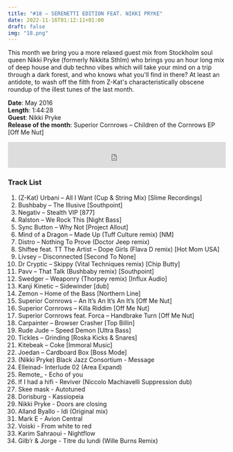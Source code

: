 ```yaml
---
title: "#18 – SERENETTI EDITION FEAT. NIKKI PRYKE"
date: 2022-11-16T01:12:11+01:00
draft: false
img: "18.png"
---
```


This month we bring you a more relaxed guest mix from Stockholm soul queen Nikki Pryke (formerly Nikkita Sthlm) who brings you an hour long mix of deep house and dub techno vibes which will take your mind on a trip through a dark forest, and who knows what you'll find in there? At least an antidote, to wash off the filth from Z-Kat's characteristically obscene roundup of the illest tunes of the last month.

**Date**: May 2016  
**Length**: 1:44:28  
**Guest**: Nikki Pryke  
**Release of the month**: Superior Cornrows – Children of the Cornrows EP [Off Me Nut]

<div>
<iframe width="100%" height="60" src="https://www.mixcloud.com/widget/iframe/?hide_cover=1&mini=1&feed=%2Fzkat%2Fmasquerave-podcast-18-serenetti-edition-feat-nikki-pryke%2F" frameborder="0" ></iframe>
</div>

### Track List

1. (Z-Kat) Urbani – All I Want (Cup & String Mix) [Slime Recordings]
2. Bushbaby – The Illusive [Southpoint]
3. Negativ – Stealth VIP [877]
4. Ralston – We Rock This [Night Bass]
5. Sync Button – Why Not [Project Allout]
6. Mind of a Dragon – Made Up (Tuff Culture remix) [NM]
7. Distro – Nothing To Prove (Doctor Jeep remix)
8. Shiftee feat. TT The Artist – Dope Girls (Flava D remix) [Hot Mom USA]
9. Livsey – Disconnected [Second To None]
10. Dr Cryptic – Skippy (Vital Techniques remix) [Chip Butty]
11. Pavv – That Talk (Bushbaby remix) [Southpoint]
12. Swedger – Weaponry (Thorpey remix) [Influx Audio]
13. Kanji Kinetic – Sidewinder [dub]
14. Zemon – Home of the Bass [Northern Line]
15. Superior Cornrows – An It’s An It’s An It’s [Off Me Nut]
16. Superior Cornrows – Killa Riddim [Off Me Nut]
17. Superior Cornrows feat. Forca – Handbrake Turn [Off Me Nut]
18. Carpainter – Browser Crasher [Top Billin]
19. Rude Jude – Speed Demon [Ultra Bass]
20. Tickles – Grinding [Roska Kicks & Snares]
21. Kitebeak – Coke [Immoral Music]
22. Joedan – Cardboard Box [Boss Mode]
23. (Nikki Pryke) Black Jazz Consortium - Message
24. Elleinad- Interlude 02 (Area Expand)
25. Remote_ - Echo of you
26. If I had a hifi - Reviver (Niccolo Machiavelli Suppression dub)
27. Skee mask - Autotuned
28. Dorisburg - Kassiopeia
29. Nikki Pryke - Doors are closing
30. Alland Byallo - Idi (Original mix)
31. Mark E - Avion Central
32. Voiski - From white to red
33. Karim Sahraoui - Nightflow
34. Gilb’r & Jorge - Titre du lundi (Wille Burns Remix)
